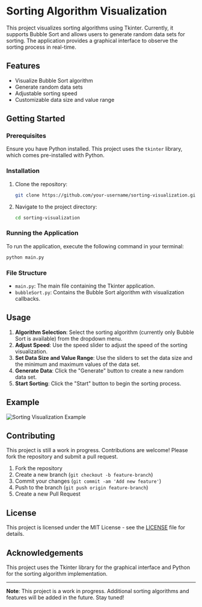 
# Sorting Algorithm Visualization

This project visualizes sorting algorithms using Tkinter. Currently, it supports Bubble Sort and allows users to generate random data sets for sorting. The application provides a graphical interface to observe the sorting process in real-time.

## Features

- Visualize Bubble Sort algorithm
- Generate random data sets
- Adjustable sorting speed
- Customizable data size and value range

## Getting Started

### Prerequisites

Ensure you have Python installed. This project uses the `tkinter` library, which comes pre-installed with Python.

### Installation

1. Clone the repository:
    ```sh
    git clone https://github.com/your-username/sorting-visualization.git
    ```

2. Navigate to the project directory:
    ```sh
    cd sorting-visualization
    ```

### Running the Application

To run the application, execute the following command in your terminal:
```sh
python main.py
```

### File Structure

- `main.py`: The main file containing the Tkinter application.
- `bubbleSort.py`: Contains the Bubble Sort algorithm with visualization callbacks.

## Usage

1. **Algorithm Selection**: Select the sorting algorithm (currently only Bubble Sort is available) from the dropdown menu.
2. **Adjust Speed**: Use the speed slider to adjust the speed of the sorting visualization.
3. **Set Data Size and Value Range**: Use the sliders to set the data size and the minimum and maximum values of the data set.
4. **Generate Data**: Click the "Generate" button to create a new random data set.
5. **Start Sorting**: Click the "Start" button to begin the sorting process.

## Example

![Sorting Visualization Example](example.gif)

## Contributing

This project is still a work in progress. Contributions are welcome! Please fork the repository and submit a pull request.

1. Fork the repository
2. Create a new branch (`git checkout -b feature-branch`)
3. Commit your changes (`git commit -am 'Add new feature'`)
4. Push to the branch (`git push origin feature-branch`)
5. Create a new Pull Request

## License

This project is licensed under the MIT License - see the [LICENSE](LICENSE) file for details.

## Acknowledgements

This project uses the Tkinter library for the graphical interface and Python for the sorting algorithm implementation.

---

**Note**: This project is a work in progress. Additional sorting algorithms and features will be added in the future. Stay tuned!
